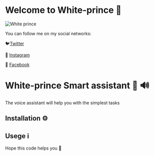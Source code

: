 # Welcome to White-prince :crown:

![White prince](https://lh3.googleusercontent.com/-nvz-QWTOEBdJYzJ5A0p2uCGAZyAYDz39DbrbzT8Raeu0wDB2Jo452Oj2cKq5fPxpZNQz70AQB0RQkfpV8-uQVOawUgry3ODDNdJWMT1k5YUy9NoyKMpDACo-9qKXCEGEt66j2VRtwACJxUrhydg_KMCHDRcxixV_8bEWqr01S6qGOcSjgmzZkmz_7PUlpBPao_VN9rOEpM2dQgiAL_vHGFvDvb9K0E74bW_gcvmp58P0Eo4mbKGchxjc19inLlkoZYZFfHg6wdFmVIArgfiG7F0ZF-RGNwCpAxuZ6_AF1lKD8zVAI_BkiuSLljWTFgbpqx8vUfxZqQaMMKigXfi_Okd4lsFxrVrNIqg-aYDWr5u9RyrEaL6gXaqOtA82UCnqJQwvJ5MsUP2YBg3wVNsBZpSxp6ZeITWo-Vtr0I9Za7CLVkASFy7uZD7EvbwDa4TULHlP48qvuqcqcteYtr7E2Egng2NquJXrkM9fkAI4aIIxHOBLChiE6pYF8RbvYsKMygse6-v134TBMqsJP3r88_hziw8Kb4tKcryUKl2W1HUaYM3eB8GYvNA_aV6eIRnrzPNrlIwK4tU4dBSd2u5Kg-ftgi5WqR2fuywfnYL6Avnev0l3MIzJM2z-MXfA1sLL2waj5aHq-SXSUDJnFJMr0B6v0cMbH8SGA-D6NHZmdhHcCKNkVbi20nL7_HZqtz9-ctDH4xsFK5bUiXF6mQR5A=w1080-h300-no?authuser=0)

You can follow me on my social networks:

:bird:[Twitter](https://twitter.com/White_prince_0)

:camera_flash: [Instagram](https://www.instagram.com/0xe_white_prince_ex0/)

:blue_book: [Facebook](https://www.facebook.com/profile.php?id=100023988285502)

# White-prince Smart assistant :robot: :loud_sound:

The voice assistant will help you with the simplest tasks

## Installation :gear:


## Usege :information_source:

Hope this code helps you :crown:

